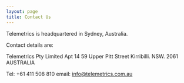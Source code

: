 ```yaml
---
layout: page
title: Contact Us
---
```


Telemetrics is headquartered in Sydney, Australia.

Contact details are:

Telemetrics Pty Limited
Apt 14 59 Upper Pitt Street
Kirribilli. NSW. 2061
AUSTRALIA

Tel: +61 411 508 810
email: info@telemetrics.com.au
